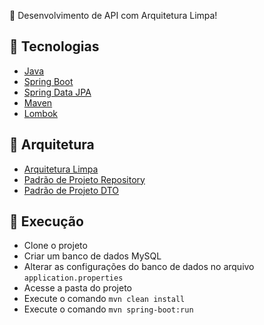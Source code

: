 🚀 Desenvolvimento de API com Arquitetura Limpa!

## 🚀 Tecnologias
- [Java](https://www.java.com/pt-BR/)
- [Spring Boot](https://spring.io/projects/spring-boot)
- [Spring Data JPA](https://spring.io/projects/spring-data-jpa)
- [Maven](https://maven.apache.org/)
- [Lombok](https://projectlombok.org/)


## 🚀 Arquitetura
- [Arquitetura Limpa](https://blog.cleancoder.com/uncle-bob/2012/08/13/the-clean-architecture.html)
- [Padrão de Projeto Repository](https://martinfowler.com/eaaCatalog/repository.html)
- [Padrão de Projeto DTO](https://martinfowler.com/eaaCatalog/dataTransferObject.html)


## 🚀 Execução

- Clone o projeto
- Criar um banco de dados MySQL
- Alterar as configurações do banco de dados no arquivo `application.properties`
- Acesse a pasta do projeto
- Execute o comando `mvn clean install`
- Execute o comando `mvn spring-boot:run`



